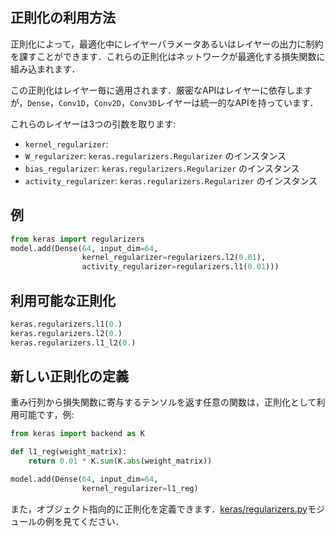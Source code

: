 ## 正則化の利用方法

正則化によって，最適化中にレイヤーパラメータあるいはレイヤーの出力に制約を課すことができます．これらの正則化はネットワークが最適化する損失関数に組み込まれます．

この正則化はレイヤー毎に適用されます．厳密なAPIはレイヤーに依存しますが，`Dense`，`Conv1D`，`Conv2D`，`Conv3D`レイヤーは統一的なAPIを持っています．

これらのレイヤーは3つの引数を取ります:

- `kernel_regularizer`:
- `W_regularizer`: `keras.regularizers.Regularizer` のインスタンス
- `bias_regularizer`: `keras.regularizers.Regularizer` のインスタンス
- `activity_regularizer`: `keras.regularizers.Regularizer` のインスタンス

## 例

```python
from keras import regularizers
model.add(Dense(64, input_dim=64,
                kernel_regularizer=regularizers.l2(0.01),
                activity_regularizer=regularizers.l1(0.01)))
```

## 利用可能な正則化

```python
keras.regularizers.l1(0.)
keras.regularizers.l2(0.)
keras.regularizers.l1_l2(0.)
```

## 新しい正則化の定義

重み行列から損失関数に寄与するテンソルを返す任意の関数は，正則化として利用可能です，例:

```python
from keras import backend as K

def l1_reg(weight_matrix):
    return 0.01 * K.sum(K.abs(weight_matrix))

model.add(Dense(64, input_dim=64,
                kernel_regularizer=l1_reg)
```

また，オブジェクト指向的に正則化を定義できます．[keras/regularizers.py](https://github.com/fchollet/keras/blob/master/keras/regularizers.py)モジュールの例を見てください．
